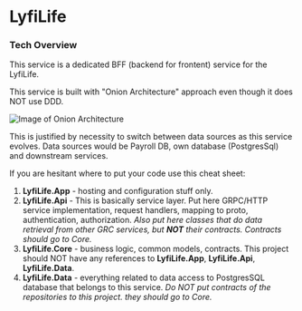 # LyfiLife


### Tech Overview
This service is a dedicated BFF (backend for frontent) service for the LyfiLife.

This service is built with "Onion Architecture" approach even though it does NOT use DDD.

![Image of Onion Architecture](http://4.bp.blogspot.com/-b4L9u8dyxgU/UDJIxbJt89I/AAAAAAAAAPU/JED0ustIIuM/s320/Overview.png)

This is justified by necessity to switch between data sources as this service evolves. Data sources would be Payroll DB, own database (PostgresSql) and downstream services.

If you are hesitant where to put your code use this cheat sheet:

1. **LyfiLife.App** - hosting and configuration stuff only.
2. **LyfiLife.Api** - This is basically service layer. Put here GRPC/HTTP service implementation, request handlers, mapping to proto, authentication, authorization. _Also put here classes that do data retrieval from other GRC services, but **NOT** their contracts. Contracts should go to Core._
3. **LyfiLife.Core** - business logic, common models, contracts. This project should NOT have any references to **LyfiLife.App**, **LyfiLife.Api**, **LyfiLife.Data**.
4. **LyfiLife.Data** - everything related to data access to PostgresSQL database that belongs to this service. _Do NOT put contracts of the repositories to this project. they should go to Core._ 
